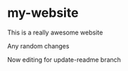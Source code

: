 # my-website
This is a really awesome website

Any random changes

Now editing for update-readme branch

